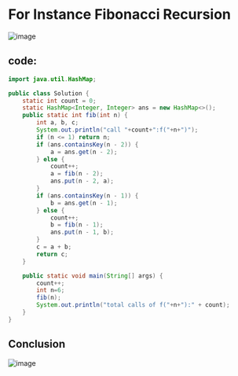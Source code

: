 # For Instance Fibonacci Recursion 
![image](https://user-images.githubusercontent.com/39033056/180848223-ab598e8d-69d0-4284-b2ef-bfe4ebd709bd.png)

## code:
```Java
import java.util.HashMap;

public class Solution {
    static int count = 0;
    static HashMap<Integer, Integer> ans = new HashMap<>();
    public static int fib(int n) {
        int a, b, c;
        System.out.println("call "+count+":f("+n+")");
        if (n <= 1) return n;
        if (ans.containsKey(n - 2)) {
            a = ans.get(n - 2);
        } else {
            count++;
            a = fib(n - 2);
            ans.put(n - 2, a);
        }
        if (ans.containsKey(n - 1)) {
            b = ans.get(n - 1);
        } else {
            count++;
            b = fib(n - 1);
            ans.put(n - 1, b);
        }
        c = a + b;
        return c;
    }

    public static void main(String[] args) {
        count++;
        int n=6;
        fib(n);
        System.out.println("total calls of f("+n+"):" + count);
    }
}
```
## Conclusion
![image](https://user-images.githubusercontent.com/39033056/180847992-7e50c267-7372-4ca8-882f-e3904cd0c182.png)

